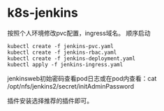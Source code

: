 # k8s-jenkins


按照个人环境修改pvc配置，ingress域名。
顺序启动
```
kubectl create -f jenkins-pvc.yaml
kubectl create -f jenkins-rbac.yaml
kubectl create -f jenkins-deployment.yaml
kubectl apply -f jenkins-ingress.yaml
```
jenkinsweb初始密码查看pod日志或在pod内查看：cat /opt/nfs/jenkins2/secret/initAdminPassword

插件安装选择推荐的插件即可。
